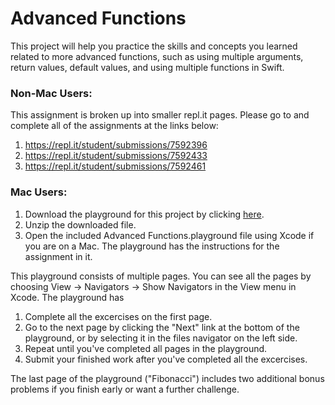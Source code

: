 # Advanced Functions

This project will help you practice the skills and concepts you learned related to more advanced functions, such as using multiple arguments, return values, default values, and using multiple functions in Swift.

### Non-Mac Users:

This assignment is broken up into smaller repl.it pages. Please go to and complete all of the assignments at the links below:

1. https://repl.it/student/submissions/7592396
2. https://repl.it/student/submissions/7592433
3. https://repl.it/student/submissions/7592461

### Mac Users:

1. Download the playground for this project by clicking [here](https://github.com/LambdaSchool/AdvancedFunctions/archive/master.zip).
2. Unzip the downloaded file.
3. Open the included Advanced Functions.playground file using Xcode if you are on a Mac. The playground has the instructions for the assignment in it.

This playground consists of multiple pages. You can see all the pages by choosing View -> Navigators -> Show Navigators in the View menu in Xcode. The playground has

1. Complete all the excercises on the first page.
2. Go to the next page by clicking the "Next" link at the bottom of the playground, or by selecting it in the files navigator on the left side.
3. Repeat until you've completed all pages in the playground.
4. Submit your finished work after you've completed all the excercises.

The last page of the playground ("Fibonacci") includes two additional bonus problems if you finish early or want a further challenge.
